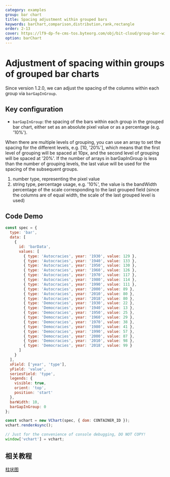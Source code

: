 ```yaml
---
category: examples
group: bar chart
title: Spacing adjustment within grouped bars
keywords: barChart,comparison,distribution,rank,rectangle
order: 2-13
cover: https://lf9-dp-fe-cms-tos.byteorg.com/obj/bit-cloud/group-bar-with-barGapInGroup.png
option: barChart
---
```


# Adjustment of spacing within groups of grouped bar charts

Since version 1.2.0, we can adjust the spacing of the columns within each group via `barGapInGroup`.

## Key configuration

- `barGapInGroup`: the spacing of the bars within each group in the grouped bar chart, either set as an absolute pixel value or as a percentage (e.g. '10%').

When there are multiple levels of grouping, you can use an array to set the spacing for the different levels, e.g. [10, '20%'], which means that the first level of grouping will be spaced at 10px, and the second level of grouping will be spaced at '20%'. If the number of arrays in barGapInGroup is less than the number of grouping levels, the last value will be used for the spacing of the subsequent groups.

1. number type, representing the pixel value
2. string type, percentage usage, e.g. '10%', the value is the bandWidth percentage of the scale corresponding to the last grouped field (since the columns are of equal width, the scale of the last grouped level is used)

## Code Demo

```javascript livedemo
const spec = {
  type: 'bar',
  data: [
    {
      id: 'barData',
      values: [
        { type: 'Autocracies', year: '1930', value: 129 },
        { type: 'Autocracies', year: '1940', value: 133 },
        { type: 'Autocracies', year: '1950', value: 130 },
        { type: 'Autocracies', year: '1960', value: 126 },
        { type: 'Autocracies', year: '1970', value: 117 },
        { type: 'Autocracies', year: '1980', value: 114 },
        { type: 'Autocracies', year: '1990', value: 111 },
        { type: 'Autocracies', year: '2000', value: 89 },
        { type: 'Autocracies', year: '2010', value: 80 },
        { type: 'Autocracies', year: '2018', value: 80 },
        { type: 'Democracies', year: '1930', value: 22 },
        { type: 'Democracies', year: '1940', value: 13 },
        { type: 'Democracies', year: '1950', value: 25 },
        { type: 'Democracies', year: '1960', value: 29 },
        { type: 'Democracies', year: '1970', value: 38 },
        { type: 'Democracies', year: '1980', value: 41 },
        { type: 'Democracies', year: '1990', value: 57 },
        { type: 'Democracies', year: '2000', value: 87 },
        { type: 'Democracies', year: '2010', value: 98 },
        { type: 'Democracies', year: '2018', value: 99 }
      ]
    }
  ],
  xField: ['year', 'type'],
  yField: 'value',
  seriesField: 'type',
  legends: {
    visible: true,
    orient: 'top',
    position: 'start'
  },
  barWidth: 10,
  barGapInGroup: 0
};

const vchart = new VChart(spec, { dom: CONTAINER_ID });
vchart.renderAsync();

// Just for the convenience of console debugging, DO NOT COPY!
window['vchart'] = vchart;
```

## 相关教程

[柱状图](link)
